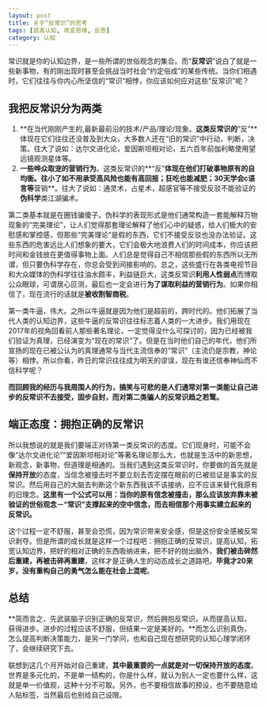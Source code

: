 ```yaml
---
layout: post
title: 关于“反常识”的思考
tags: [提高认知, 改变思维, 反思]
category: 认知
---
```


常识就是你的认知边界，是一些所谓的世俗观念的集合。而“**反常识**”说白了就是一些新事物，有的刚出现时甚至会挑战当时社会“约定俗成”的某些传统。当你们相遇时，它们往往与你内心所坚信的“常识”相悖，你应该如何应对这些“反常识”呢？


## 我把反常识分为两类

1. **在当代刚刚产生的,最新最前沿的技术/产品/理论/现象。**这类反常识的**“反”**体现在它们往往还没普及到大众，大多数人还在“旧的常识”中行动，判断，决策。往大了说如：达尔文进化论，爱因斯坦相对论，五六百年前伽利略使用望远镜观测星体等。
2. **一些哗众取宠的营销行为**。这类反常识的**“反”**体现在他们打破事物原有的自均衡。往小了如不用承受高风险也能有高回报；狂吃也能减肥；30天学会c语言等**营销**。往大了说如：通灵术，占星术，超感官等不接受反驳不能验证的**伪科学**类江湖骗术。

第二类基本就是在圈钱骗傻子。伪科学的表现形式是他们通常构造一套能解释万物现象的“完美理论”，让人们觉得那套理论解释了他们心中的疑惑，给人们极大的安慰感和掌控感，但那些“完美理论”是假的东西，它们不接受反驳也没办法验证。这些东西的危害远比人们想象的要大，它们会极大地浪费人们的时间成本，你应该把时间和金钱放在更值得事物上面。人们总是觉得自己不相信那些假的东西所以无所谓，但只要伪科学存在，你总会受到间接影响的。总之，这些盛行在各类电视节目和大众媒体的伪科学往往油水颇丰，利益链巨大，这类反常识**利用人性弱点**而博取公众眼球，可谓居心叵测，最后也一定会进行**为了谋取利益的营销行为**。如果你相信了，现在流行的话就是**被收割智商税**。

第一类牛逼，伟大。之所以牛逼就是因为他们是超前的，跨时代的。他们拓展了当代人类的认知边界，这些牛逼的反常识往往标志着人类的一大进步。我们用现在2017年的视角回看前人那些著名理论，一定觉得没什么可探讨的，因为已经被我们验证为真理，已经演变为“现在的常识”了。但是在当时他们自己的年代，他们所宣扬的现在已被公认为的真理通常与当代主流信奉的“常识”（主流仍是宗教，神论等）相悖。所以你看，昨日的常识往往成为明天的谬误，现在有谁还信奉神仙而不信科学呢？

**而回顾我的经历与我周围人的行为，搞笑与可悲的是人们通常对第一类能让自己进步的反常识不去接受，固步自封，而对第二类骗人的反常识趋之若鹜。**

## 端正态度：拥抱正确的反常识

所以我想说的就是我们要端正对待第一类反常识的态度。它们现身时，可能不会像“达尔文进化论”“爱因斯坦相对论”等著名理论那么大，也就是生活中的新思想，新观念，新事物，但道理是相通的。当我们遇到这类反常识时，你要做的首先就是**保持开放**的态度，当信念被撞击时不要立刻去否定摆在眼前的已被验证是事实的反常识。然后用自己的大脑去判断这个新东西我该不该接纳，应不应该来替代我原有的旧理念。**这里有一个公式可以用：当你的原有信念被撞击，那么应该放弃靠未被验证的世俗观念－“常识”支撑起来的空中信念，而去相信那个用事实建立起来的反常识。**

这个过程一定不舒服，甚至会恐慌，因为常识带来安全感，但是这份安全感被反常识剥夺。但是所谓的成长就是这样一个过程吧：拥抱正确的反常识，提高认知，拓宽认知边界，把好的相对正确的东西吸纳进来，把不好的抛出脑外，**我们被击碎然后重建，再被击碎再重建**，这样才是正确人生的动态成长之道路吧。**毕竟才20来岁，没有重构自己的勇气怎么能在社会上混呢**。

## 总结

**简而言之，先武装脑子识别正确的反常识，然后拥抱反常识，从而提高认知，获得进步。进步的过程应该不舒服，但结果一定是美好的。**而怎么识别真伪，怎么提高判断决策能力，是另一门学问，也和自己现在想研究的认知心理学闭环了，会继续研究下去。

联想到这几个月开始对自己重建，**其中最重要的一点就是对一切保持开放的态度**。世界是多元化的，不是单一结构的，你是什么样，就认为别人一定也要什么样，这就是单一价值观，这种十分不可取。另外，也不要相信故事的预设，也不要随意给人贴标签，当然最后也别给自己设限。
